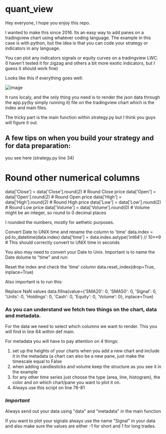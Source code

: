 # quant_view

Hey everyone, I hope you enjoy this repo.

I wanted to make this since 2016. Its an easy way to add panes on a tradingview chart using whatever coding language. The example in this case is with python, but the idea is that you can code your strategy or indicators in any language.

You can plot any indicators signals or equity curves on a tradingview LWC. (I haven't tested it for zigzag and others a bit more exotic indicators, but I guess it should work fine)

Looks like this if everything goes well:

![image](https://github.com/user-attachments/assets/4288786f-72f7-4179-a53d-910374acdcb7)


It runs localy, and the only thing you need is to render the json data through the app.py(by simply running it) file on the tradingview chart which is the index and main files.

The tricky part is the main function within strategy.py but I think you guys will figure it out.

## A few tips on when you build your strategy and for data preparation:

you see here (strategy.py line 34)

# Round other numerical columns
data['Close'] = data['Close'].round(2)  # Round Close price
data['Open'] = data['Open'].round(2)    # Round Open price
data['High'] = data['High'].round(2)    # Round High price
data['Low'] = data['Low'].round(2)      # Round Low price
data['Volume'] = data['Volume'].round(0)  # Volume might be an integer, so round to 0 decimal places

I rounded the numbers, mostly for aethetic purposes.

Convert Date to UNIX time and rename the column to 'time'
data.index = pd.to_datetime(data.index)
data['time'] = data.index.astype('int64') // 10**9  # This should correctly convert to UNIX time in seconds

You also may need to convert your Date to Unix. Important is to name the Date dolume to "time" and run:

Reset the index and check the 'time' column
data.reset_index(drop=True, inplace=True)

Also important is to run this:

Replace NaN values
data.fillna(value={'SMA20': 0, 'SMA50': 0, 'Signal': 0, 'Units': 0, 'Holdings': 0, 'Cash': 0, 'Equity': 0, 'Volume': 0}, inplace=True)

### As you can understand we fetch two things on the chart, data and metadata.

For the data we need to select which columns we want to render. This you will find in line 64 within def main.

For metadata you will have to pay attention on 4 things:

1. set up the heights of your charts when you add a new chart and include it in the metadata (a chart can also be a new pane, just make the timescale equal to False
2. when adding candlesticks and volume keep the structure as you see it in the example
3. for any other time series just choose the type (area, line, histogram), the color and on which chart/pane you want to plot it on.
4. Always use this script on line 76-81

### ***Important***

Always send out your data using "data" and "metadata" in the main function

If you want to plot your signals always use the name "Signal" in your data and also make sure the values are either -1 for short and 1 for long trades.
